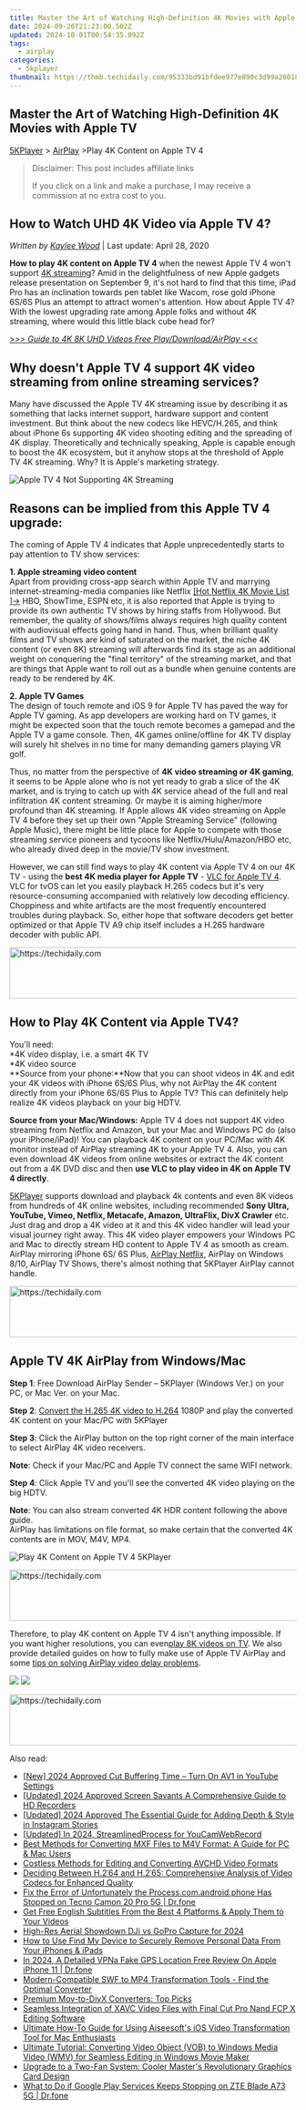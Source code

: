 ```yaml
---
title: Master the Art of Watching High-Definition 4K Movies with Apple TV
date: 2024-09-26T21:23:00.502Z
updated: 2024-10-01T00:54:35.092Z
tags:
  - airplay
categories:
  - 5kplayer
thumbnail: https://thmb.techidaily.com/95333bd91bfdee977e890c3d99a260180b34b4ad300f9b943b40a4dfe4ccda73.jpg
---
```


## Master the Art of Watching High-Definition 4K Movies with Apple TV

[5KPlayer](https://tools.techidaily.com/5kplayer/products/) \> [AirPlay](https://tools.techidaily.com/5kplayer/airplay/) \>Play 4K Content on Apple TV 4

>  Disclaimer: This post includes affiliate links
>
>  If you click on a link and make a purchase, I may receive a commission at no extra cost to you.
>

## How to Watch UHD 4K Video via Apple TV 4?

 _Written by [Kaylee Wood](https://www.quora.com/profile/Amanda-Hu-21)_ | Last update: April 28, 2020

**How to play 4K content on Apple TV 4** when the newest Apple TV 4 won't support [4K streaming](https://tools.techidaily.com/5kplayer/airplay/)? Amid in the delightfulness of new Apple gadgets release presentation on September 9, it's not hard to find that this time, iPad Pro has an inclination towards pen tablet like Wacom, rose gold iPhone 6S/6S Plus an attempt to attract women's attention. How about Apple TV 4? With the lowest upgrading rate among Apple folks and without 4K streaming, where would this little black cube head for? 

_[\>>> Guide to 4K 8K UHD Videos Free Play/Download/AirPlay <<<](https://tools.techidaily.com/5kplayer/video-music-player/)_ 

## Why doesn't Apple TV 4 support 4K video streaming from online streaming services?

Many have discussed the Apple TV 4K streaming issue by describing it as something that lacks internet support, hardware support and content investment. But think about the new codecs like HEVC/H.265, and think about iPhone 6s supporting 4K video shooting editing and the spreading of 4K display. Theoretically and technically speaking, Apple is capable enough to boost the 4K ecosystem, but it anyhow stops at the threshold of Apple TV 4K streaming. Why? It is Apple's marketing strategy. 

![Apple TV 4 Not Supporting 4K Streaming](https://www.5kplayer.com/airplay/img/appletv4-4k-streaming.jpg) 

## Reasons can be implied from this Apple TV 4 upgrade:

The coming of Apple TV 4 indicates that Apple unprecedentedly starts to pay attention to TV show services:

**1\. Apple streaming video content**  
Apart from providing cross-app search within Apple TV and marrying internet-streaming-media companies like Netflix [\[Hot Netflix 4K Movie List \]->](https://tools.techidaily.com/5kplayer/airplay/) HBO, ShowTime, ESPN etc, it is also reported that Apple is trying to provide its own authentic TV shows by hiring staffs from Hollywood. But remember, the quality of shows/films always requires high quality content with audiovisual effects going hand in hand. Thus, when brilliant quality films and TV shows are kind of saturated on the market, the niche 4K content (or even 8K) streaming will afterwards find its stage as an additional weight on conquering the "final territory" of the streaming market, and that are things that Apple want to roll out as a bundle when genuine contents are ready to be rendered by 4K. 

**2\. Apple TV Games**   
The design of touch remote and iOS 9 for Apple TV has paved the way for Apple TV gaming. As app developers are working hard on TV games, it might be expected soon that the touch remote becomes a gamepad and the Apple TV a game console. Then, 4K games online/offline for 4K TV display will surely hit shelves in no time for many demanding gamers playing VR golf.

 Thus, no matter from the perspective of **4K video streaming or 4K gaming**, it seems to be Apple alone who is not yet ready to grab a slice of the 4K market, and is trying to catch up with 4K service ahead of the full and real infiltration 4K content streaming. Or maybe it is aiming higher/more profound than 4K streaming. If Apple allows 4K video streaming on Apple TV 4 before they set up their own "Apple Streaming Service" (following Apple Music), there might be little place for Apple to compete with those streaming service pioneers and tycoons like Netflix/Hulu/Amazon/HBO etc, who already dived deep in the movie/TV show investment. 

However, we can still find ways to play 4K content via Apple TV 4 on our 4K TV - using the **best 4K media player for Apple TV** \- [VLC for Apple TV 4](https://tools.techidaily.com/5kplayer/airplay/). VLC for tvOS can let you easily playback H.265 codecs but it's very resource-consuming accompanied with relatively low decoding efficiency. Choppiness and white artifacts are the most frequently encountered troubles during playback. So, either hope that software decoders get better optimized or that Apple TV A9 chip itself includes a H.265 hardware decoder with public API.

<!-- affiliate ads begin -->
<a href="https://appsumo.8odi.net/c/5597632/2049363/7443" target="_top" id="2049363">
  <img src="//a.impactradius-go.com/display-ad/7443-2049363" border="0" alt="https://techidaily.com" width="728" height="90"/>
</a>
<img height="0" width="0" src="https://appsumo.8odi.net/i/5597632/2049363/7443" style="position:absolute;visibility:hidden;" border="0" />
<!-- affiliate ads end -->

## How to Play 4K Content via Apple TV4?

You'll need:  
\*4K video display, i.e. a smart 4K TV  
\*4K video source   
**Source from your phone:**Now that you can shoot videos in 4K and edit your 4K videos with iPhone 6S/6S Plus, why not AirPlay the 4K content directly from your iPhone 6S/6S Plus to Apple TV? This can definitely help realize 4K videos playback on your big HDTV.

**Source from your Mac/Windows:** Apple TV 4 does not support 4K video streaming from Netflix and Amazon, but your Mac and Windows PC do (also your iPhone/iPad)! You can playback 4K content on your PC/Mac with 4K monitor instead of AirPlay streaming 4K to your Apple TV 4\. Also, you can even download 4K videos from online websites or extract the 4K content out from a 4K DVD disc and then **use VLC to play video in 4K on Apple TV 4 directly**. 

[5KPlayer](https://tools.techidaily.com/5kplayer/products/) supports download and playback 4k contents and even 8K videos from hundreds of 4K online websites, including recommended **Sony Ultra, YouTube, Vimeo, Netflix, Metacafe, Amazon, UltraFlix, DivX Crawler** etc. Just drag and drop a 4K video at it and this 4K video handler will lead your visual journey right away. This 4K video player empowers your Windows PC and Mac to directly stream HD content to Apple TV 4 as smooth as cream. AirPlay mirroring iPhone 6S/ 6S Plus, [AirPlay Netflix](https://tools.techidaily.com/5kplayer/airplay/), AirPlay on Windows 8/10, AirPlay TV Shows, there's almost nothing that 5KPlayer AirPlay cannot handle.

<!-- affiliate ads begin -->
<a href="https://unicoeye.pxf.io/c/5597632/2134494/18498" target="_top" id="2134494">
  <img src="//a.impactradius-go.com/display-ad/18498-2134494" border="0" alt="https://techidaily.com" width="721" height="90"/>
</a>
<img height="0" width="0" src="https://unicoeye.pxf.io/i/5597632/2134494/18498" style="position:absolute;visibility:hidden;" border="0" />
<!-- affiliate ads end -->

## Apple TV 4K AirPlay from Windows/Mac

**Step 1**: Free Download AirPlay Sender – 5KPlayer (Windows Ver.) on your PC, or Mac Ver. on your Mac.

**Step 2**: [Convert the H.265 4K video to H.264](https://tools.techidaily.com/5kplayer/youtube-download/) 1080P and play the converted 4K content on your Mac/PC with 5KPlayer 

**Step 3**: Click the AirPlay button on the top right corner of the main interface to select AirPlay 4K video receivers. 

**Note**: Check if your Mac/PC and Apple TV connect the same WIFI network.

**Step 4**: Click Apple TV and you'll see the converted 4K video playing on the big HDTV.

**Note**: You can also stream converted 4K HDR content following the above guide.  
 AirPlay has limitations on file format, so make certain that the converted 4K contents are in MOV, M4V, MP4.

![Play 4K Content on Apple TV 4 5KPlayer](https://www.5kplayer.com/airplay/img/5k-airplay-win10-mac-zjy.jpg) 

<!-- affiliate ads begin -->
<a href="https://ephamedtechinc.pxf.io/c/5597632/2137224/26400" target="_top" id="2137224">
  <img src="//a.impactradius-go.com/display-ad/26400-2137224" border="0" alt="https://techidaily.com" width="728" height="90"/>
</a>
<img height="0" width="0" src="https://ephamedtechinc.pxf.io/i/5597632/2137224/26400" style="position:absolute;visibility:hidden;" border="0" />
<!-- affiliate ads end -->

Therefore, to play 4K content on Apple TV 4 isn't anything impossible. If you want higher resolutions, you can even[play 8K videos on TV](https://tools.techidaily.com/5kplayer/airplay/). We also provide detailed guides on how to fully make use of Apple TV AirPlay and some [tips on solving AirPlay video delay problems](https://tools.techidaily.com/5kplayer/airplay/). 

[![](https://www.5kplayer.com/airplay/../button/freedownwhitewin.png)](https://tools.techidaily.com/5kplayer/products/) [![](https://www.5kplayer.com/airplay/../button/freedownbackmac.png)](https://tools.techidaily.com/5kplayer/products/)

<!-- affiliate ads begin -->
<a href="https://appsumo.8odi.net/c/5597632/2130887/7443" target="_top" id="2130887">
  <img src="//a.impactradius-go.com/display-ad/7443-2130887" border="0" alt="https://techidaily.com" width="728" height="90"/>
</a>
<img height="0" width="0" src="https://appsumo.8odi.net/i/5597632/2130887/7443" style="position:absolute;visibility:hidden;" border="0" />
<!-- affiliate ads end -->

<ins class="adsbygoogle"
     style="display:block"
     data-ad-format="autorelaxed"
     data-ad-client="ca-pub-7571918770474297"
     data-ad-slot="1223367746"></ins>

<ins class="adsbygoogle"
     style="display:block"
     data-ad-client="ca-pub-7571918770474297"
     data-ad-slot="8358498916"
     data-ad-format="auto"
     data-full-width-responsive="true"></ins>

<span class="atpl-alsoreadstyle">Also read:</span>
<div><ul>
<li><a href="https://facebook-video-share.techidaily.com/new-2024-approved-cut-buffering-time-turn-on-av1-in-youtube-settings/"><u>[New] 2024 Approved Cut Buffering Time – Turn On AV1 in YouTube Settings</u></a></li>
<li><a href="https://screen-activity-recording.techidaily.com/updated-2024-approved-screen-savants-a-comprehensive-guide-to-hd-recorders/"><u>[Updated] 2024 Approved Screen Savants A Comprehensive Guide to HD Recorders</u></a></li>
<li><a href="https://instagram-clips.techidaily.com/updated-2024-approved-the-essential-guide-for-adding-depth-and-style-in-instagram-stories/"><u>[Updated] 2024 Approved The Essential Guide for Adding Depth & Style in Instagram Stories</u></a></li>
<li><a href="https://screen-capture.techidaily.com/updated-in-2024-streamlinedprocess-for-youcamwebrecord/"><u>[Updated] In 2024, StreamlinedProcess for YouCamWebRecord</u></a></li>
<li><a href="https://media-tips.techidaily.com/best-methods-for-converting-mxf-files-to-m4v-format-a-guide-for-pc-and-mac-users/"><u>Best Methods for Converting MXF Files to M4V Format: A Guide for PC & Mac Users</u></a></li>
<li><a href="https://media-tips.techidaily.com/costless-methods-for-editing-and-converting-avchd-video-formats/"><u>Costless Methods for Editing and Converting AVCHD Video Formats</u></a></li>
<li><a href="https://media-tips.techidaily.com/deciding-between-h264-and-h265-comprehensive-analysis-of-video-codecs-for-enhanced-quality/"><u>Deciding Between H.2ˈ64 and H.2ˈ65: Comprehensive Analysis of Video Codecs for Enhanced Quality</u></a></li>
<li><a href="https://howto.techidaily.com/fix-the-error-of-unfortunately-the-processcomandroidphone-has-stopped-on-tecno-camon-20-pro-5g-drfone-by-drfone-fix-android-problems-fix-android-problems/"><u>Fix the Error of Unfortunately the Process.com.android.phone Has Stopped on Tecno Camon 20 Pro 5G | Dr.fone</u></a></li>
<li><a href="https://media-tips.techidaily.com/get-free-english-subtitles-from-the-best-4-platforms-and-apply-them-to-your-videos/"><u>Get Free English Subtitles From the Best 4 Platforms & Apply Them to Your Videos</u></a></li>
<li><a href="https://some-techniques.techidaily.com/high-res-aerial-showdown-dji-vs-gopro-capture-for-2024/"><u>High-Res Aerial Showdown DJi vs GoPro Capture for 2024</u></a></li>
<li><a href="https://data-safeguard.techidaily.com/how-to-use-find-my-device-to-securely-remove-personal-data-from-your-iphones-and-ipads/"><u>How to Use Find My Device to Securely Remove Personal Data From Your iPhones & iPads</u></a></li>
<li><a href="https://fake-location.techidaily.com/in-2024-a-detailed-vpna-fake-gps-location-free-review-on-apple-iphone-11-drfone-by-drfone-virtual-ios/"><u>In 2024, A Detailed VPNa Fake GPS Location Free Review On Apple iPhone 11 | Dr.fone</u></a></li>
<li><a href="https://media-tips.techidaily.com/1723620227685-modern-compatible-swf-to-mp4-transformation-tools-find-the-optimal-converter/"><u>Modern-Compatible SWF to MP4 Transformation Tools - Find the Optimal Converter</u></a></li>
<li><a href="https://media-tips.techidaily.com/premium-mov-to-divx-converters-top-picks/"><u>Premium Mov-to-DivX Converters: Top Picks</u></a></li>
<li><a href="https://media-tips.techidaily.com/seamless-integration-of-xavc-video-files-with-final-cut-pro-nand-fcp-x-editing-software/"><u>Seamless Integration of XAVC Video Files with Final Cut Pro Nand FCP X Editing Software</u></a></li>
<li><a href="https://media-tips.techidaily.com/ultimate-how-to-guide-for-using-aiseesofts-ios-video-transformation-tool-for-mac-enthusiasts/"><u>Ultimate How-To Guide for Using Aiseesoft's iOS Video Transformation Tool for Mac Enthusiasts</u></a></li>
<li><a href="https://media-tips.techidaily.com/ultimate-tutorial-converting-video-object-vob-to-windows-media-video-wmv-for-seamless-editing-in-windows-movie-maker/"><u>Ultimate Tutorial: Converting Video Object (VOB) to Windows Media Video (WMV) for Seamless Editing in Windows Movie Maker</u></a></li>
<li><a href="https://hardware-tips.techidaily.com/upgrade-to-a-two-fan-system-cooler-masters-revolutionary-graphics-card-design/"><u>Upgrade to a Two-Fan System: Cooler Master's Revolutionary Graphics Card Design</u></a></li>
<li><a href="https://howto.techidaily.com/what-to-do-if-google-play-services-keeps-stopping-on-zte-blade-a73-5g-drfone-by-drfone-fix-android-problems-fix-android-problems/"><u>What to Do if Google Play Services Keeps Stopping on ZTE Blade A73 5G | Dr.fone</u></a></li>
</ul></div>

